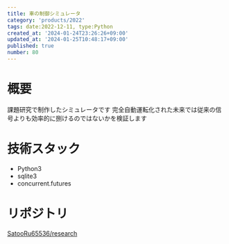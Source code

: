 ```yaml
---
title: 車の制御シミュレータ
category: 'products/2022'
tags: date:2022-12-11, type:Python
created_at: '2024-01-24T23:26:26+09:00'
updated_at: '2024-01-25T10:48:17+09:00'
published: true
number: 80
---
```


# 概要
課題研究で制作したシミュレータです
完全自動運転化された未来では従来の信号よりも効率的に捌けるのではないかを検証します

# 技術スタック
- Python3
- sqlite3
- concurrent.futures

# リポジトリ
[SatooRu65536/research](https://github.com/SatooRu65536/research)

